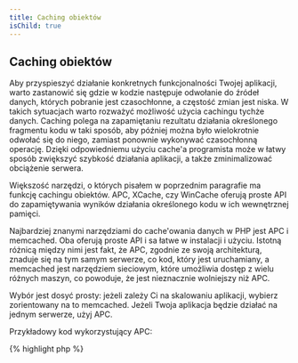 ```yaml
---
title: Caching obiektów
isChild: true
---
```


## Caching obiektów

Aby przyspieszyć działanie konkretnych funkcjonalności Twojej aplikacji, warto zastanowić się gdzie w kodzie następuje
odwołanie do źródeł danych, których pobranie jest czasochłonne, a częstość zmian jest niska. W takich sytuacjach warto
rozważyć możliwość użycia cachingu tychże danych. Caching polega na zapamiętaniu rezultatu działania określonego
fragmentu kodu w taki sposób, aby później można było wielokrotnie odwołać się do niego, zamiast ponownie wykonywać
czasochłonną operację. Dzięki odpowiedniemu użyciu cache'a programista może w łatwy sposób zwiększyć szybkość działania
aplikacji, a także zminimalizować obciążenie serwera.

Większość narzędzi, o których pisałem w poprzednim paragrafie ma funkcję cachingu obiektów. APC, XCache, czy WinCache
oferują proste API do zapamiętywania wyników działania określonego kodu w ich wewnętrznej pamięci.

Najbardziej znanymi narzędziami do cache'owania danych w PHP jest APC i memcached. Oba oferują proste API i sa łatwe w
instalacji i użyciu. Istotną różnicą między nimi jest fakt, że APC, zgodnie ze swoją architekturą, znaduje się na tym
samym serwerze, co kod, który jest uruchamiany, a memcached jest narzędziem sieciowym, które umożliwia dostęp z wielu
różnych maszyn, co powoduje, że jest nieznacznie wolniejszy niż APC.

Wybór jest dosyć prosty: jeżeli zależy Ci na skalowaniu aplikacji, wybierz zorientowany na to memcached. Jeżeli Twoja
aplikacja będzie działać na jednym serwerze, użyj APC.  

Przykładowy kod wykorzystujący APC:

{% highlight php %}
<?php
// sprawdź, czy istnieją dane zapisane jako 'expensive_data' w pamięci
$data = apc_fetch('expensive_data');
if (!$data)
{
    // danych nie ma w pamięci, wykonaj czasochłonną operację
    // i zapamiętaj wynik, aby można było użyć go później. 
    $data = get_expensive_data();
    apc_store('expensive_data', $data);
}

print_r($data);
{% endhighlight %}

Narzędzia do cachingu obiektów:

* [APC Functions](http://php.net/manual/pl/ref.apc.php)
* [Memcached](http://memcached.org/)
* [Redis](http://redis.io/)
* [XCache API](http://xcache.lighttpd.net/wiki/XcacheApi)
* [Funkcje WinCache](http://www.php.net/manual/pl/ref.wincache.php)
